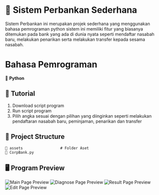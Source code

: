 # 🧠   Sistem Perbankan Sederhana  
Sistem Perbankan ini merupakan projek sederhana yang menggunakan bahasa pemrograman python sistem ini memiliki fitur yang biasanya ditemukan pada bank yang ada di dunia nyata seperti mendaftar nasabah baru, melakukan penarikan serta melakukan transfer kepada sesama nasabah.



# Bahasa Pemrograman 
🐍 **Python**    

## 🚀 Tutorial  

1. Download script program
2. Run script program
3. Pilih angka sesuai dengan pilihan yang diinginkan seperti melakukan pendaftaran nasabah baru, peminjaman, penarikan dan transfer  
## 📂 Project Structure  
```
📁 assets                 # Folder Aset 
🐍 CorpBank.py        
```

## 🖥️ Program Preview  
![Main Page Preview](assets/screenshot_main_page.png)
![Diagnose Page Preview](assets/screenshot_diagnose_page.png)
![Result Page Preview](assets/screenshot_result_page.png)
![Edit Page Preview](assets/screenshot_edit_page.png)


